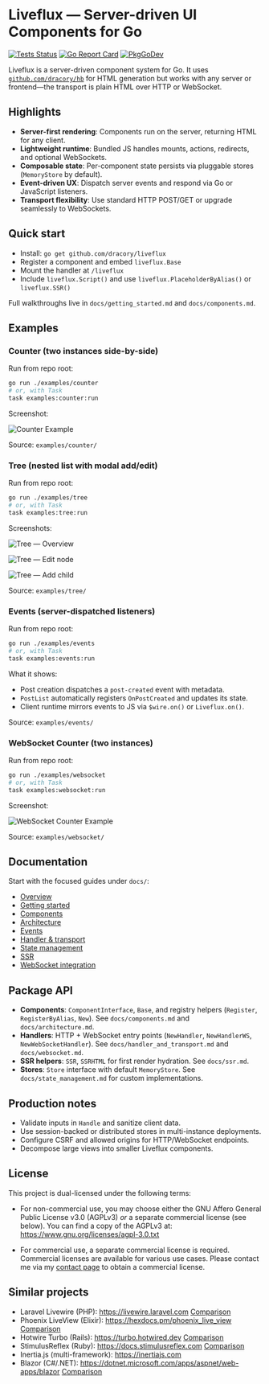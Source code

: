 # Liveflux — Server-driven UI Components for Go

[![Tests Status](https://github.com/dracory/liveflux/actions/workflows/tests.yml/badge.svg?branch=main)](https://github.com/dracory/liveflux/actions/workflows/tests.yml)
[![Go Report Card](https://goreportcard.com/badge/github.com/dracory/liveflux)](https://goreportcard.com/report/github.com/dracory/liveflux)
[![PkgGoDev](https://pkg.go.dev/badge/github.com/dracory/liveflux)](https://pkg.go.dev/github.com/dracory/liveflux)

Liveflux is a server-driven component system for Go. It uses [`github.com/dracory/hb`](https://github.com/dracory/hb) for HTML generation but works with any server or frontend—the transport is plain HTML over HTTP or WebSocket.

## Highlights

- **Server-first rendering**: Components run on the server, returning HTML for any client.
- **Lightweight runtime**: Bundled JS handles mounts, actions, redirects, and optional WebSockets.
- **Composable state**: Per-component state persists via pluggable stores (`MemoryStore` by default).
- **Event-driven UX**: Dispatch server events and respond via Go or JavaScript listeners.
- **Transport flexibility**: Use standard HTTP POST/GET or upgrade seamlessly to WebSockets.

## Quick start

- Install: `go get github.com/dracory/liveflux`
- Register a component and embed `liveflux.Base`
- Mount the handler at `/liveflux`
- Include `liveflux.Script()` and use `liveflux.PlaceholderByAlias()` or `liveflux.SSR()`

Full walkthroughs live in `docs/getting_started.md` and `docs/components.md`.

## Examples

### Counter (two instances side-by-side)

Run from repo root:

```bash
go run ./examples/counter
# or, with Task
task examples:counter:run
```

Screenshot:

![Counter Example](examples/counter/screenshot.png)

Source: `examples/counter/`

### Tree (nested list with modal add/edit)

Run from repo root:

```bash
go run ./examples/tree
# or, with Task
task examples:tree:run
```

Screenshots:

![Tree — Overview](examples/tree/screenshot.png)

![Tree — Edit node](examples/tree/screenshot_edit_node.png)

![Tree — Add child](examples/tree/screenshot_add_child.png)

Source: `examples/tree/`

### Events (server-dispatched listeners)

Run from repo root:

```bash
go run ./examples/events
# or, with Task
task examples:events:run
```

What it shows:

- Post creation dispatches a `post-created` event with metadata.
- `PostList` automatically registers `OnPostCreated` and updates its state.
- Client runtime mirrors events to JS via `$wire.on()` or `Liveflux.on()`.

Source: `examples/events/`

### WebSocket Counter (two instances)

Run from repo root:

```bash
go run ./examples/websocket
# or, with Task
task examples:websocket:run
```

Screenshot:

![WebSocket Counter Example](examples/websocket/screenshot.png)

Source: `examples/websocket/`

## Documentation

Start with the focused guides under `docs/`:

- [Overview](docs/overview.md)
- [Getting started](docs/getting_started.md)
- [Components](docs/components.md)
- [Architecture](docs/architecture.md)
- [Events](docs/events.md)
- [Handler & transport](docs/handler_and_transport.md)
- [State management](docs/state_management.md)
- [SSR](docs/ssr.md)
- [WebSocket integration](docs/websocket.md)

## Package API

- **Components**: `ComponentInterface`, `Base`, and registry helpers (`Register`, `RegisterByAlias`, `New`). See `docs/components.md` and `docs/architecture.md`.
- **Handlers**: HTTP + WebSocket entry points (`NewHandler`, `NewHandlerWS`, `NewWebSocketHandler`). See `docs/handler_and_transport.md` and `docs/websocket.md`.
- **SSR helpers**: `SSR`, `SSRHTML` for first render hydration. See `docs/ssr.md`.
- **Stores**: `Store` interface with default `MemoryStore`. See `docs/state_management.md` for custom implementations.

## Production notes

- Validate inputs in `Handle` and sanitize client data.
- Use session-backed or distributed stores in multi-instance deployments.
- Configure CSRF and allowed origins for HTTP/WebSocket endpoints.
- Decompose large views into smaller Liveflux components.

## License

This project is dual-licensed under the following terms:

- For non-commercial use, you may choose either the GNU Affero General Public License v3.0 (AGPLv3) _or_ a separate commercial license (see below). You can find a copy of the AGPLv3 at: https://www.gnu.org/licenses/agpl-3.0.txt

- For commercial use, a separate commercial license is required. Commercial licenses are available for various use cases. Please contact me via my [contact page](https://lesichkov.co.uk/contact) to obtain a commercial license.

## Similar projects

- Laravel Livewire (PHP): https://livewire.laravel.com [Comparison](docs/comparisons/php_livewire_comparison.md)
- Phoenix LiveView (Elixir): https://hexdocs.pm/phoenix_live_view [Comparison](docs/comparisons/phoenix_liveview_comparison.md)
- Hotwire Turbo (Rails): https://turbo.hotwired.dev [Comparison](docs/comparisons/hotwire_turbo_comparison.md)
- StimulusReflex (Ruby): https://docs.stimulusreflex.com [Comparison](docs/comparisons/stimulusreflex_comparison.md)
- Inertia.js (multi-framework): https://inertiajs.com
- Blazor (C#/.NET): https://dotnet.microsoft.com/apps/aspnet/web-apps/blazor [Comparison](docs/comparisons/blazor_comparison.md)

